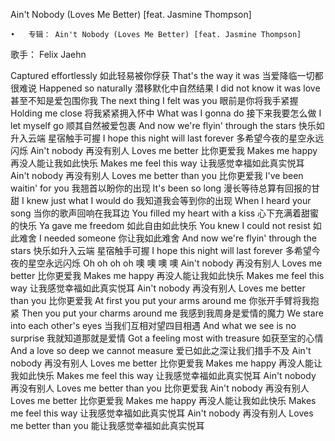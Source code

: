 Ain't Nobody (Loves Me Better) [feat. Jasmine Thompson]

	•	专辑： Ain't Nobody (Loves Me Better) [feat. Jasmine Thompson] 
歌手： Felix Jaehn


Captured effortlessly 
如此轻易被你俘获
That's the way it was 
当爱降临一切都很难说
Happened so naturally 
潜移默化中自然结果
I did not know it was love 
甚至不知是爱包围你我
The next thing I felt was you 
眼前是你将我手紧握
Holding me close 
将我紧紧拥入怀中
What was I gonna do 
接下来我要怎么做
I let myself go 
顺其自然被爱包裹
And now we're flyin' through the stars 
快乐如升入云端 星宿触手可握
I hope this night will last forever 
多希望今夜的星空永远闪烁
Ain't nobody 
再没有别人
Loves me better 
比你更爱我
Makes me happy 
再没人能让我如此快乐
Makes me feel this way 
让我感觉幸福如此真实悦耳
Ain't nobody 
再没有别人
Loves me better than you 
比你更爱我
I've been waitin' for you 
我翘首以盼你的出现
It's been so long 
漫长等待总算有回报的甘甜
I knew just what I would do 
我知道我会等到你的出现
When I heard your song 
当你的歌声回响在我耳边
You filled my heart with a kiss 
心下充满着甜蜜的快乐
Ya gave me freedom 
如此自由如此快乐
You knew I could not resist 
如此难舍
I needed someone 
你让我如此难舍
And now we're flyin' through the stars 
快乐如升入云端 星宿触手可握
I hope this night will last forever 
多希望今夜的星空永远闪烁
Oh oh oh oh 
噢 噢 噢 噢
Ain't nobody 
再没有别人
Loves me better 
比你更爱我
Makes me happy 
再没人能让我如此快乐
Makes me feel this way 
让我感觉幸福如此真实悦耳
Ain't nobody 
再没有别人
Loves me better than you 
比你更爱我
At first you put your arms around me 
你张开手臂将我抱紧
Then you put your charms around me 
我感到我周身是爱情的魔力
We stare into each other's eyes 
当我们互相对望四目相遇
And what we see is no surprise 
我就知道那就是爱情
Got a feeling most with treasure 
如获至宝的心情
And a love so deep we cannot measure 
爱已如此之深让我们措手不及
Ain't nobody 
再没有别人
Loves me better 
比你更爱我
Makes me happy 
再没人能让我如此快乐
Makes me feel this way 
让我感觉幸福如此真实悦耳
Ain't nobody 
再没有别人
Loves me better than you 
比你更爱我
Ain't nobody 
再没有别人
Loves me better 
比你更爱我
Makes me happy 
再没人能让我如此快乐
Makes me feel this way 
让我感觉幸福如此真实悦耳
Ain't nobody 
再没有别人
Loves me better than you 
能让我感觉幸福如此真实悦耳


